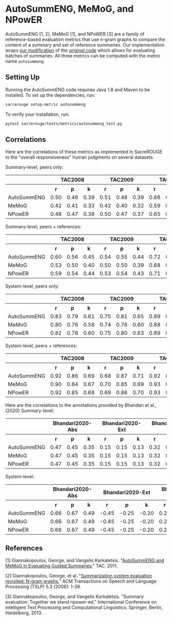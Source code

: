 # AutoSummENG, MeMoG, and NPowER
AutoSummENG [1, 2], MeMoG [1], and NPoWER [3] are a family of reference-based evaluation metrics that use n-gram graphs to compare the content of a summary and set of reference summaries.
Our implementation wraps [our modification](https://github.com/danieldeutsch/AutoSummENG) of the [original code](https://github.com/ggianna/SummaryEvaluation) which allows for evaluating batches of summaries.
All three metrics can be computed with the metric name `autosummeng`. 

## Setting Up
Running the AutoSummENG code requires Java 1.8 and Maven to be installed.
To set up the dependencies, run:
```bash
sacrerouge setup-metric autosummeng
```

To verify your installation, run:
```bash
pytest sacrerouge/tests/metrics/autosummeng_test.py
```

## Correlations
Here are the correlations of these metrics as implemented in SacreROUGE to the "overall responsiveness" human judgments on several datasets.

Summary-level, peers only:
<table>
<tr>
<th></th>
<th colspan="3">TAC2008</th>
<th colspan="3">TAC2009</th>
<th colspan="3">TAC2010</th>
<th colspan="3">TAC2011</th>
</tr>
<tr>
<th></th>
<th>r</th>
<th>p</th>
<th>k</th>
<th>r</th>
<th>p</th>
<th>k</th>
<th>r</th>
<th>p</th>
<th>k</th>
<th>r</th>
<th>p</th>
<th>k</th>
</tr>
<tr>
<td>AutoSummENG</td>
<td>0.50</td>
<td>0.48</td>
<td>0.39</td>
<td>0.51</td>
<td>0.48</td>
<td>0.39</td>
<td>0.66</td>
<td>0.63</td>
<td>0.52</td>
<td>0.60</td>
<td>0.52</td>
<td>0.42</td>
</tr>
<tr>
<td>MeMoG</td>
<td>0.42</td>
<td>0.41</td>
<td>0.33</td>
<td>0.42</td>
<td>0.40</td>
<td>0.32</td>
<td>0.59</td>
<td>0.56</td>
<td>0.45</td>
<td>0.54</td>
<td>0.47</td>
<td>0.38</td>
</tr>
<tr>
<td>NPowER</td>
<td>0.48</td>
<td>0.47</td>
<td>0.38</td>
<td>0.50</td>
<td>0.47</td>
<td>0.37</td>
<td>0.65</td>
<td>0.62</td>
<td>0.50</td>
<td>0.59</td>
<td>0.51</td>
<td>0.42</td>
</tr>
</table>

Summary-level, peers + references:
<table>
<tr>
<th></th>
<th colspan="3">TAC2008</th>
<th colspan="3">TAC2009</th>
<th colspan="3">TAC2010</th>
<th colspan="3">TAC2011</th>
</tr>
<tr>
<th></th>
<th>r</th>
<th>p</th>
<th>k</th>
<th>r</th>
<th>p</th>
<th>k</th>
<th>r</th>
<th>p</th>
<th>k</th>
<th>r</th>
<th>p</th>
<th>k</th>
</tr>
<tr>
<td>AutoSummENG</td>
<td>0.60</td>
<td>0.56</td>
<td>0.45</td>
<td>0.54</td>
<td>0.55</td>
<td>0.44</td>
<td>0.72</td>
<td>0.69</td>
<td>0.57</td>
<td>0.60</td>
<td>0.56</td>
<td>0.45</td>
</tr>
<tr>
<td>MeMoG</td>
<td>0.53</td>
<td>0.50</td>
<td>0.40</td>
<td>0.50</td>
<td>0.50</td>
<td>0.39</td>
<td>0.68</td>
<td>0.65</td>
<td>0.53</td>
<td>0.57</td>
<td>0.52</td>
<td>0.42</td>
</tr>
<tr>
<td>NPowER</td>
<td>0.59</td>
<td>0.54</td>
<td>0.44</td>
<td>0.53</td>
<td>0.54</td>
<td>0.43</td>
<td>0.71</td>
<td>0.68</td>
<td>0.56</td>
<td>0.60</td>
<td>0.55</td>
<td>0.45</td>
</tr>
</table>

System-level, peers only:
<table>
<tr>
<th></th>
<th colspan="3">TAC2008</th>
<th colspan="3">TAC2009</th>
<th colspan="3">TAC2010</th>
<th colspan="3">TAC2011</th>
</tr>
<tr>
<th></th>
<th>r</th>
<th>p</th>
<th>k</th>
<th>r</th>
<th>p</th>
<th>k</th>
<th>r</th>
<th>p</th>
<th>k</th>
<th>r</th>
<th>p</th>
<th>k</th>
</tr>
<tr>
<td>AutoSummENG</td>
<td>0.83</td>
<td>0.79</td>
<td>0.61</td>
<td>0.75</td>
<td>0.81</td>
<td>0.65</td>
<td>0.89</td>
<td>0.85</td>
<td>0.70</td>
<td>0.93</td>
<td>0.84</td>
<td>0.67</td>
</tr>
<tr>
<td>MeMoG</td>
<td>0.80</td>
<td>0.76</td>
<td>0.58</td>
<td>0.74</td>
<td>0.76</td>
<td>0.60</td>
<td>0.88</td>
<td>0.86</td>
<td>0.72</td>
<td>0.93</td>
<td>0.81</td>
<td>0.64</td>
</tr>
<tr>
<td>NPowER</td>
<td>0.82</td>
<td>0.78</td>
<td>0.60</td>
<td>0.75</td>
<td>0.80</td>
<td>0.63</td>
<td>0.89</td>
<td>0.85</td>
<td>0.71</td>
<td>0.93</td>
<td>0.83</td>
<td>0.66</td>
</tr>
</table>

System-level, peers + references:
<table>
<tr>
<th></th>
<th colspan="3">TAC2008</th>
<th colspan="3">TAC2009</th>
<th colspan="3">TAC2010</th>
<th colspan="3">TAC2011</th>
</tr>
<tr>
<th></th>
<th>r</th>
<th>p</th>
<th>k</th>
<th>r</th>
<th>p</th>
<th>k</th>
<th>r</th>
<th>p</th>
<th>k</th>
<th>r</th>
<th>p</th>
<th>k</th>
</tr>
<tr>
<td>AutoSummENG</td>
<td>0.92</td>
<td>0.86</td>
<td>0.69</td>
<td>0.68</td>
<td>0.87</td>
<td>0.71</td>
<td>0.92</td>
<td>0.91</td>
<td>0.77</td>
<td>0.81</td>
<td>0.90</td>
<td>0.75</td>
</tr>
<tr>
<td>MeMoG</td>
<td>0.90</td>
<td>0.84</td>
<td>0.67</td>
<td>0.70</td>
<td>0.85</td>
<td>0.69</td>
<td>0.93</td>
<td>0.91</td>
<td>0.78</td>
<td>0.80</td>
<td>0.88</td>
<td>0.73</td>
</tr>
<tr>
<td>NPowER</td>
<td>0.92</td>
<td>0.85</td>
<td>0.68</td>
<td>0.69</td>
<td>0.86</td>
<td>0.70</td>
<td>0.93</td>
<td>0.91</td>
<td>0.77</td>
<td>0.81</td>
<td>0.90</td>
<td>0.75</td>
</tr>
</table>

Here are the correlations to the annotations provided by Bhandari et al., (2020)
Summary-level:
<table>
<tr>
<th></th>
<th colspan="3">Bhandari2020-Abs</th>
<th colspan="3">Bhandari2020-Ext</th>
<th colspan="3">Bhandari2020-Mix</th>
</tr>
<tr>
<th></th>
<th>r</th>
<th>p</th>
<th>k</th>
<th>r</th>
<th>p</th>
<th>k</th>
<th>r</th>
<th>p</th>
<th>k</th>
</tr>
<tr>
<td>AutoSummENG</td>
<td>0.47</td>
<td>0.45</td>
<td>0.35</td>
<td>0.15</td>
<td>0.15</td>
<td>0.13</td>
<td>0.32</td>
<td>0.30</td>
<td>0.24</td>
</tr>
<tr>
<td>MeMoG</td>
<td>0.47</td>
<td>0.45</td>
<td>0.35</td>
<td>0.15</td>
<td>0.15</td>
<td>0.13</td>
<td>0.32</td>
<td>0.30</td>
<td>0.24</td>
</tr>
<tr>
<td>NPowER</td>
<td>0.47</td>
<td>0.45</td>
<td>0.35</td>
<td>0.15</td>
<td>0.15</td>
<td>0.13</td>
<td>0.32</td>
<td>0.30</td>
<td>0.24</td>
</tr>
</table>

System-level:
<table>
<tr>
<th></th>
<th colspan="3">Bhandari2020-Abs</th>
<th colspan="3">Bhandari2020-Ext</th>
<th colspan="3">Bhandari2020-Mix</th>
</tr>
<tr>
<th></th>
<th>r</th>
<th>p</th>
<th>k</th>
<th>r</th>
<th>p</th>
<th>k</th>
<th>r</th>
<th>p</th>
<th>k</th>
</tr>
<tr>
<td>AutoSummENG</td>
<td>0.66</td>
<td>0.67</td>
<td>0.49</td>
<td>-0.45</td>
<td>-0.25</td>
<td>-0.20</td>
<td>0.24</td>
<td>0.21</td>
<td>0.13</td>
</tr>
<tr>
<td>MeMoG</td>
<td>0.66</td>
<td>0.67</td>
<td>0.49</td>
<td>-0.45</td>
<td>-0.25</td>
<td>-0.20</td>
<td>0.24</td>
<td>0.21</td>
<td>0.13</td>
</tr>
<tr>
<td>NPowER</td>
<td>0.66</td>
<td>0.67</td>
<td>0.49</td>
<td>-0.45</td>
<td>-0.25</td>
<td>-0.20</td>
<td>0.24</td>
<td>0.21</td>
<td>0.13</td>
</tr>
</table>

## References
[1] Giannakopoulos, George, and Vangelis Karkaletsis. "[AutoSummENG and MeMoG in Evaluating Guided Summaries.](https://tac.nist.gov/publications/2011/participant.papers/DemokritosGR.proceedings.pdf)" TAC. 2011.

[2] Giannakopoulos, George, et al. "[Summarization system evaluation revisited: N-gram graphs.](https://dl.acm.org/doi/pdf/10.1145/1410358.1410359)" ACM Transactions on Speech and Language Processing (TSLP) 5.3 (2008): 1-39.

[3] Giannakopoulos, George, and Vangelis Karkaletsis. "Summary evaluation: Together we stand npower-ed." International Conference on Intelligent Text Processing and Computational Linguistics. Springer, Berlin, Heidelberg, 2013.